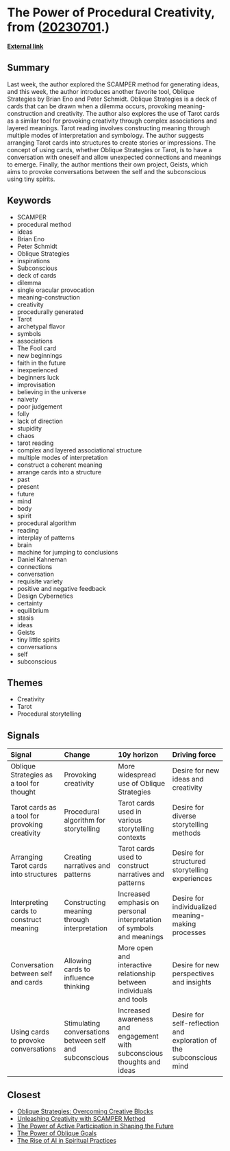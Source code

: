 # __The Power of Procedural Creativity__, from ([20230701](https://kghosh.substack.com/p/20230701).)

__[External link](https://subconscious.substack.com/p/creativity-can-be-provoked-on-demand)__



## Summary

Last week, the author explored the SCAMPER method for generating ideas, and this week, the author introduces another favorite tool, Oblique Strategies by Brian Eno and Peter Schmidt. Oblique Strategies is a deck of cards that can be drawn when a dilemma occurs, provoking meaning-construction and creativity. The author also explores the use of Tarot cards as a similar tool for provoking creativity through complex associations and layered meanings. Tarot reading involves constructing meaning through multiple modes of interpretation and symbology. The author suggests arranging Tarot cards into structures to create stories or impressions. The concept of using cards, whether Oblique Strategies or Tarot, is to have a conversation with oneself and allow unexpected connections and meanings to emerge. Finally, the author mentions their own project, Geists, which aims to provoke conversations between the self and the subconscious using tiny spirits.

## Keywords

* SCAMPER
* procedural method
* ideas
* Brian Eno
* Peter Schmidt
* Oblique Strategies
* inspirations
* Subconscious
* deck of cards
* dilemma
* single oracular provocation
* meaning-construction
* creativity
* procedurally generated
* Tarot
* archetypal flavor
* symbols
* associations
* The Fool card
* new beginnings
* faith in the future
* inexperienced
* beginners luck
* improvisation
* believing in the universe
* naivety
* poor judgement
* folly
* lack of direction
* stupidity
* chaos
* tarot reading
* complex and layered associational structure
* multiple modes of interpretation
* construct a coherent meaning
* arrange cards into a structure
* past
* present
* future
* mind
* body
* spirit
* procedural algorithm
* reading
* interplay of patterns
* brain
* machine for jumping to conclusions
* Daniel Kahneman
* connections
* conversation
* requisite variety
* positive and negative feedback
* Design Cybernetics
* certainty
* equilibrium
* stasis
* ideas
* Geists
* tiny little spirits
* conversations
* self
* subconscious

## Themes

* Creativity
* Tarot
* Procedural storytelling

## Signals

| Signal                                         | Change                                                  | 10y horizon                                                             | Driving force                                                       |
|:-----------------------------------------------|:--------------------------------------------------------|:------------------------------------------------------------------------|:--------------------------------------------------------------------|
| Oblique Strategies as a tool for thought       | Provoking creativity                                    | More widespread use of Oblique Strategies                               | Desire for new ideas and creativity                                 |
| Tarot cards as a tool for provoking creativity | Procedural algorithm for storytelling                   | Tarot cards used in various storytelling contexts                       | Desire for diverse storytelling methods                             |
| Arranging Tarot cards into structures          | Creating narratives and patterns                        | Tarot cards used to construct narratives and patterns                   | Desire for structured storytelling experiences                      |
| Interpreting cards to construct meaning        | Constructing meaning through interpretation             | Increased emphasis on personal interpretation of symbols and meanings   | Desire for individualized meaning-making processes                  |
| Conversation between self and cards            | Allowing cards to influence thinking                    | More open and interactive relationship between individuals and tools    | Desire for new perspectives and insights                            |
| Using cards to provoke conversations           | Stimulating conversations between self and subconscious | Increased awareness and engagement with subconscious thoughts and ideas | Desire for self-reflection and exploration of the subconscious mind |

## Closest

* [Oblique Strategies: Overcoming Creative Blocks](624594b96816ab42c43832aa315bf3b7)
* [Unleashing Creativity with SCAMPER Method](0e850e13ca65ce51de13cd4e0ec85861)
* [The Power of Active Participation in Shaping the Future](f4f9579fbdccca76650636b6273a4870)
* [The Power of Oblique Goals](8733778acc3402584c9653dbe872bf8c)
* [The Rise of AI in Spiritual Practices](17e9c012b464f1087cfd8fc6f9425ed5)